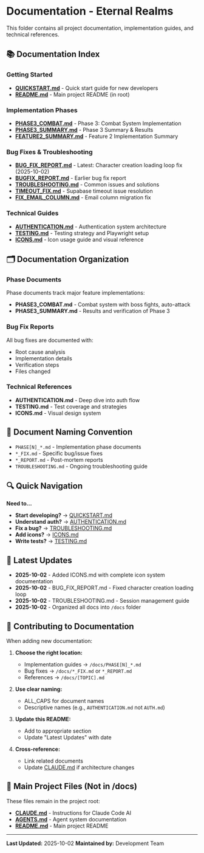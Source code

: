 # Documentation - Eternal Realms

This folder contains all project documentation, implementation guides, and technical references.

## 📚 Documentation Index

### Getting Started
- **[QUICKSTART.md](QUICKSTART.md)** - Quick start guide for new developers
- **[README.md](../README.md)** - Main project README (in root)

### Implementation Phases
- **[PHASE3_COMBAT.md](PHASE3_COMBAT.md)** - Phase 3: Combat System Implementation
- **[PHASE3_SUMMARY.md](PHASE3_SUMMARY.md)** - Phase 3 Summary & Results
- **[FEATURE2_SUMMARY.md](FEATURE2_SUMMARY.md)** - Feature 2 Implementation Summary

### Bug Fixes & Troubleshooting
- **[BUG_FIX_REPORT.md](BUG_FIX_REPORT.md)** - Latest: Character creation loading loop fix (2025-10-02)
- **[BUGFIX_REPORT.md](BUGFIX_REPORT.md)** - Earlier bug fix report
- **[TROUBLESHOOTING.md](TROUBLESHOOTING.md)** - Common issues and solutions
- **[TIMEOUT_FIX.md](TIMEOUT_FIX.md)** - Supabase timeout issue resolution
- **[FIX_EMAIL_COLUMN.md](FIX_EMAIL_COLUMN.md)** - Email column migration fix

### Technical Guides
- **[AUTHENTICATION.md](AUTHENTICATION.md)** - Authentication system architecture
- **[TESTING.md](TESTING.md)** - Testing strategy and Playwright setup
- **[ICONS.md](ICONS.md)** - Icon usage guide and visual reference

## 🗂️ Documentation Organization

### Phase Documents
Phase documents track major feature implementations:
- **PHASE3_COMBAT.md** - Combat system with boss fights, auto-attack
- **PHASE3_SUMMARY.md** - Results and verification of Phase 3

### Bug Fix Reports
All bug fixes are documented with:
- Root cause analysis
- Implementation details
- Verification steps
- Files changed

### Technical References
- **AUTHENTICATION.md** - Deep dive into auth flow
- **TESTING.md** - Test coverage and strategies
- **ICONS.md** - Visual design system

## 📝 Document Naming Convention

- `PHASE[N]_*.md` - Implementation phase documents
- `*_FIX.md` - Specific bug/issue fixes
- `*_REPORT.md` - Post-mortem reports
- `TROUBLESHOOTING.md` - Ongoing troubleshooting guide

## 🔍 Quick Navigation

**Need to...**
- **Start developing?** → [QUICKSTART.md](QUICKSTART.md)
- **Understand auth?** → [AUTHENTICATION.md](AUTHENTICATION.md)
- **Fix a bug?** → [TROUBLESHOOTING.md](TROUBLESHOOTING.md)
- **Add icons?** → [ICONS.md](ICONS.md)
- **Write tests?** → [TESTING.md](TESTING.md)

## 📅 Latest Updates

- **2025-10-02** - Added ICONS.md with complete icon system documentation
- **2025-10-02** - BUG_FIX_REPORT.md - Fixed character creation loading loop
- **2025-10-02** - TROUBLESHOOTING.md - Session management guide
- **2025-10-02** - Organized all docs into `/docs` folder

## 🤝 Contributing to Documentation

When adding new documentation:

1. **Choose the right location:**
   - Implementation guides → `/docs/PHASE[N]_*.md`
   - Bug fixes → `/docs/*_FIX.md` or `*_REPORT.md`
   - References → `/docs/[TOPIC].md`

2. **Use clear naming:**
   - ALL_CAPS for document names
   - Descriptive names (e.g., `AUTHENTICATION.md` not `AUTH.md`)

3. **Update this README:**
   - Add to appropriate section
   - Update "Latest Updates" with date

4. **Cross-reference:**
   - Link related documents
   - Update [CLAUDE.md](../CLAUDE.md) if architecture changes

## 📖 Main Project Files (Not in /docs)

These files remain in the project root:
- **[CLAUDE.md](../CLAUDE.md)** - Instructions for Claude Code AI
- **[AGENTS.md](../AGENTS.md)** - Agent system documentation
- **[README.md](../README.md)** - Main project README

---

**Last Updated:** 2025-10-02
**Maintained by:** Development Team
